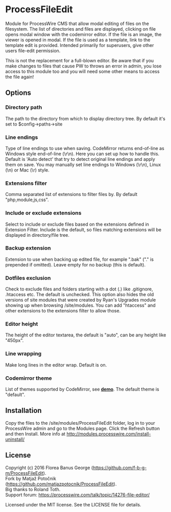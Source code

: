 # ProcessFileEdit

Module for ProcessWire CMS that allow modal editing of files on the filesystem. 
The list of directories and files are displayed, clicking on file opens modal 
window with the codemirror editor. If the file is an image, the viewer is opened 
in modal. If the file is used as a template, link to the template edit is provided.
Intended primarily for superusers, give other users file-edit permission. 

This is not the replacement for a full-blown editor. Be aware that if you make
changes to files that cause PW to throws an error in admin, you lose access to
this module too and you will need some other means to access the file again!

## Options

### Directory path
The path to the directory from which to display directory tree. By default it's set 
to $config->paths->site

### Line endings
Type of line endings to use when saving. CodeMirror returns end-of-line as
Windows style end-of-line (\r\n). Here you can set up how to handle this. Default is
'Auto detect' that try to detect original line endings and apply them on save. You
may manually set line endings to Windows (\r\n), Linux (\n) or Mac (\r) style. 

### Extensions filter
Comma separated list of extensions to filter files by. By default "php,module,js,css".

### Include or exclude extensions
Select to include or exclude files based on the extensions defined in Extension
Filter. Include is the default, so files matching extensions will be displayed in
directory/file tree.

### Backup extension
Extension to use when backing up edited file, for example ".bak" ("." is prepended if
omitted). Leave empty for no backup (this is default).

### Dotfiles exclusion
Check to exclude files and folders starting with a dot (.) like .gitignore, .htaccess etc.
The default is unchecked. This option also hides the old versions of site modules that were
created by Ryan's Upgrades module showing up when browsing /site/modules. You can add 
"htaccess" and other extensions to the extensions filter to allow those.

### Editor height
The height of the editor textarea, the default is "auto", can be any height like "450px".

### Line wrapping
Make long lines in the editor wrap. Default is on.

### Codemirror theme
List of themes supported by CodeMirror, see **[demo](https://codemirror.net/demo/theme.html)**. 
The default theme is "default". 

## Installation
Copy the files to the /site/modules/ProcessFileEdit folder, log in to your ProcessWire
admin and go to the Modules page. Click the Refresh button and then Install. More info
at http://modules.processwire.com/install-uninstall/

## License
Copyright (c) 2016 Florea Banus George (https://github.com/f-b-g-m/ProcessFileEdit).  
Fork by Matja&#382; Poto&#269;nik (https://github.com/matjazpotocnik/ProcessFileEdit).  
Big thanks to Roland Toth.  
Support forum: https://processwire.com/talk/topic/14276-file-editor/

Licensed under the MIT license. See the LICENSE file for details.
